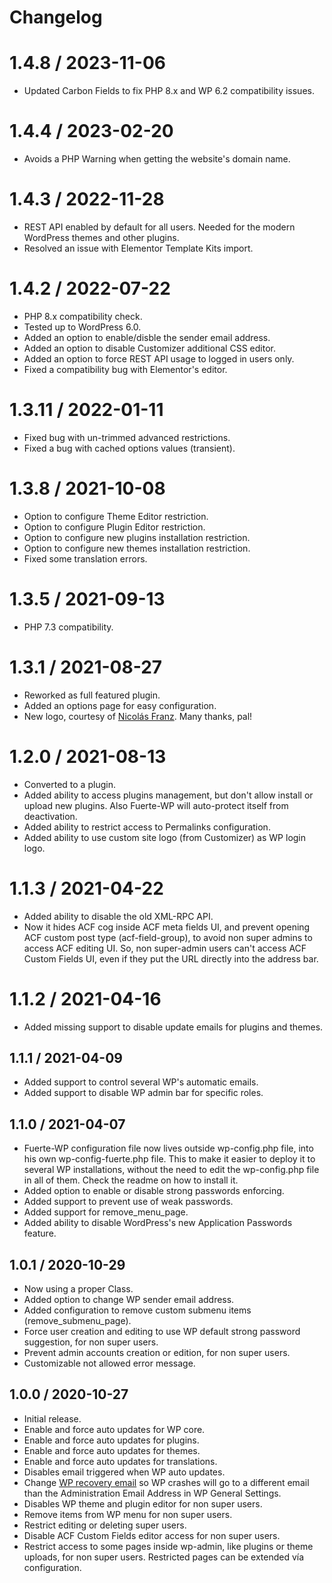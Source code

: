 # Changelog

# 1.4.8 / 2023-11-06
- Updated Carbon Fields to fix PHP 8.x and WP 6.2 compatibility issues.

# 1.4.4 / 2023-02-20
- Avoids a PHP Warning when getting the website's domain name.

# 1.4.3 / 2022-11-28
- REST API enabled by default for all users. Needed for the modern WordPress themes and other plugins.
- Resolved an issue with Elementor Template Kits import.

# 1.4.2 / 2022-07-22
- PHP 8.x compatibility check.
- Tested up to WordPress 6.0.
- Added an option to enable/disble the sender email address.
- Added an option to disable Customizer additional CSS editor.
- Added an option to force REST API usage to logged in users only.
- Fixed a compatibility bug with Elementor's editor.

# 1.3.11 / 2022-01-11
- Fixed bug with un-trimmed advanced restrictions.
- Fixed a bug with cached options values (transient).

# 1.3.8 / 2021-10-08
- Option to configure Theme Editor restriction.
- Option to configure Plugin Editor restriction.
- Option to configure new plugins installation restriction.
- Option to configure new themes installation restriction.
- Fixed some translation errors.

# 1.3.5 / 2021-09-13
- PHP 7.3 compatibility.

# 1.3.1 / 2021-08-27
- Reworked as full featured plugin.
- Added an options page for easy configuration.
- New logo, courtesy of [Nicolás Franz](https://nicolasfranz.com). Many thanks, pal!

# 1.2.0 / 2021-08-13
- Converted to a plugin.
- Added ability to access plugins management, but don't allow install or upload new plugins. Also Fuerte-WP will auto-protect itself from deactivation.
- Added ability to restrict access to Permalinks configuration.
- Added ability to use custom site logo (from Customizer) as WP login logo.

# 1.1.3 / 2021-04-22
- Added ability to disable the old XML-RPC API.
- Now it hides ACF cog inside ACF meta fields UI, and prevent opening ACF custom post type (acf-field-group), to avoid non super admins to access ACF editing UI. So, non super-admin users can't access ACF Custom Fields UI, even if they put the URL directly into the address bar.

# 1.1.2 / 2021-04-16
- Added missing support to disable update emails for plugins and themes.

## 1.1.1 / 2021-04-09
- Added support to control several WP's automatic emails.
- Added support to disable WP admin bar for specific roles.

## 1.1.0 / 2021-04-07
- Fuerte-WP configuration file now lives outside wp-config.php file, into his own wp-config-fuerte.php file. This to make it easier to deploy it to several WP installations, without the need to edit the wp-config.php file in all of them. Check the readme on how to install it.
- Added option to enable or disable strong passwords enforcing.
- Added support to prevent use of weak passwords.
- Added support for remove_menu_page.
- Added ability to disable WordPress's new Application Passwords feature.

## 1.0.1 / 2020-10-29
- Now using a proper Class.
- Added option to change WP sender email address.
- Added configuration to remove custom submenu items (remove_submenu_page).
- Force user creation and editing to use WP default strong password suggestion, for non super users.
- Prevent admin accounts creation or edition, for non super users.
- Customizable not allowed error message.

## 1.0.0 / 2020-10-27
- Initial release.
- Enable and force auto updates for WP core.
- Enable and force auto updates for plugins.
- Enable and force auto updates for themes.
- Enable and force auto updates for translations.
- Disables email triggered when WP auto updates.
- Change [WP recovery email](https://make.wordpress.org/core/2019/04/16/fatal-error-recovery-mode-in-5-2/) so WP crashes will go to a different email than the Administration Email Address in WP General Settings.
- Disables WP theme and plugin editor for non super users.
- Remove items from WP menu for non super users.
- Restrict editing or deleting super users.
- Disable ACF Custom Fields editor access for non super users.
- Restrict access to some pages inside wp-admin, like plugins or theme uploads, for non super users. Restricted pages can be extended vía configuration.
